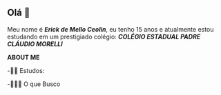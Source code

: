 ## Olá 👋

Meu nome é _**Erick de Mello Ceolin**_, eu tenho 15 anos e atualmente estou estudando em um prestigiado colégio: _**COLÉGIO ESTADUAL PADRE CLÁUDIO MORELLI**_

**ABOUT ME**

-✍🏻 Estudos:

-🕵🏻‍♂️ O que Busco 
